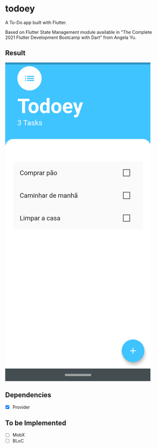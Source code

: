 # todoey

A To-Do app built with Flutter.

Based on Flutter State Management module available in "The Complete 2021 Flutter Development Bootcamp with Dart" from Angela Yu.

## Result
![Screenshot](./flutter_01.png)

## Dependencies
- [x] Provider

## To be Implemented
- [ ] MobX
- [ ] BLoC